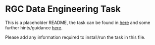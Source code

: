 # RGC Data Engineering Task

This is a placeholder README, the task can be found in [here](TASK.md) and some further hints/guidance [here](HINTS.md).

Please add any information required to install/run the task in this file.
